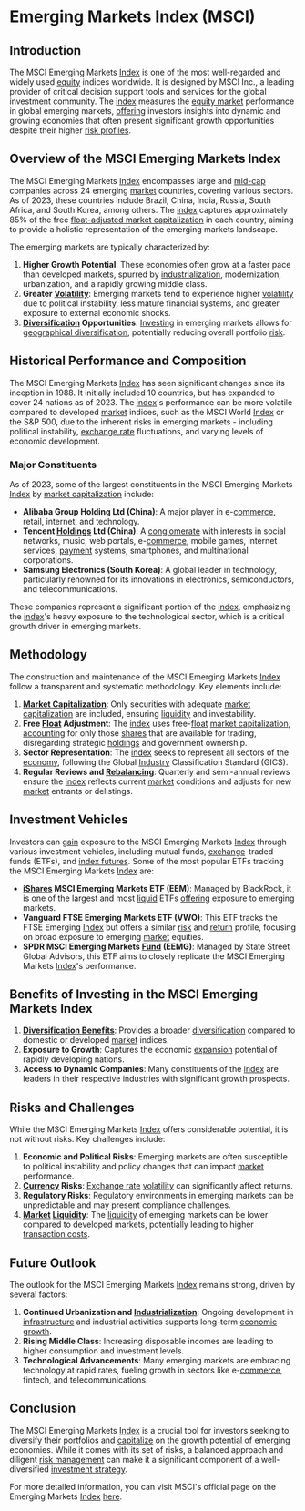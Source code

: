 # Emerging Markets Index (MSCI)

## Introduction
The MSCI Emerging Markets [Index](../i/index_instrument.md) is one of the most well-regarded and widely used [equity](../e/equity.md) indices worldwide. It is designed by MSCI Inc., a leading provider of critical decision support tools and services for the global investment community. The [index](../i/index_instrument.md) measures the [equity market](../e/equity_market.md) performance in global emerging markets, [offering](../o/offering.md) investors insights into dynamic and growing economies that often present significant growth opportunities despite their higher [risk profiles](../r/risk_profiles.md).

## Overview of the MSCI Emerging Markets Index
The MSCI Emerging Markets [Index](../i/index_instrument.md) encompasses large and [mid-cap](../m/mid-cap.md) companies across 24 emerging [market](../m/market.md) countries, covering various sectors. As of 2023, these countries include Brazil, China, India, Russia, South Africa, and South Korea, among others. The [index](../i/index_instrument.md) captures approximately 85% of the free [float-adjusted market capitalization](../f/float-adjusted_market_capitalization.md) in each country, aiming to provide a holistic representation of the emerging markets landscape.

The emerging markets are typically characterized by:

1. **Higher Growth Potential**: These economies often grow at a faster pace than developed markets, spurred by [industrialization](../i/industrialization.md), modernization, urbanization, and a rapidly growing middle class.
2. **Greater [Volatility](../v/volatility.md)**: Emerging markets tend to experience higher [volatility](../v/volatility.md) due to political instability, less mature financial systems, and greater exposure to external economic shocks.
3. **[Diversification](../d/diversification.md) Opportunities**: [Investing](../i/investing.md) in emerging markets allows for [geographical diversification](../g/geographical_diversification.md), potentially reducing overall portfolio [risk](../r/risk.md).

## Historical Performance and Composition
The MSCI Emerging Markets [Index](../i/index_instrument.md) has seen significant changes since its inception in 1988. It initially included 10 countries, but has expanded to cover 24 nations as of 2023. The [index](../i/index_instrument.md)'s performance can be more volatile compared to developed [market](../m/market.md) indices, such as the MSCI World [Index](../i/index_instrument.md) or the S&P 500, due to the inherent risks in emerging markets - including political instability, [exchange rate](../e/exchange_rate.md) fluctuations, and varying levels of economic development.

### Major Constituents
As of 2023, some of the largest constituents in the MSCI Emerging Markets [Index](../i/index_instrument.md) by [market capitalization](../m/market_capitalization.md) include:

- **Alibaba Group Holding Ltd (China)**: A major player in e-[commerce](../c/commerce.md), retail, internet, and technology.
- **Tencent [Holdings](../h/holdings.md) Ltd (China)**: A [conglomerate](../c/conglomerate.md) with interests in social networks, music, web portals, e-[commerce](../c/commerce.md), mobile games, internet services, [payment](../p/payment.md) systems, smartphones, and multinational corporations.
- **Samsung Electronics (South Korea)**: A global leader in technology, particularly renowned for its innovations in electronics, semiconductors, and telecommunications.

These companies represent a significant portion of the [index](../i/index_instrument.md), emphasizing the [index](../i/index_instrument.md)'s heavy exposure to the technological sector, which is a critical growth driver in emerging markets.

## Methodology
The construction and maintenance of the MSCI Emerging Markets [Index](../i/index_instrument.md) follow a transparent and systematic methodology. Key elements include:

1. **[Market Capitalization](../m/market_capitalization.md)**: Only securities with adequate [market capitalization](../m/market_capitalization.md) are included, ensuring [liquidity](../l/liquidity.md) and investability.
2. **Free [Float](../f/float.md) Adjustment**: The [index](../i/index_instrument.md) uses free-[float](../f/float.md) [market capitalization](../m/market_capitalization.md), [accounting](../a/accounting.md) for only those [shares](../s/shares.md) that are available for trading, disregarding strategic [holdings](../h/holdings.md) and government ownership.
3. **Sector Representation**: The [index](../i/index_instrument.md) seeks to represent all sectors of the [economy](../e/economy.md), following the Global [Industry](../i/industry.md) Classification Standard (GICS).
4. **Regular Reviews and [Rebalancing](../r/rebalancing.md)**: Quarterly and semi-annual reviews ensure the [index](../i/index_instrument.md) reflects current [market](../m/market.md) conditions and adjusts for new [market](../m/market.md) entrants or delistings.

## Investment Vehicles
Investors can [gain](../g/gain.md) exposure to the MSCI Emerging Markets [Index](../i/index_instrument.md) through various investment vehicles, including mutual funds, [exchange](../e/exchange.md)-traded funds (ETFs), and [index futures](../i/index_futures.md). Some of the most popular ETFs tracking the MSCI Emerging Markets [Index](../i/index_instrument.md) are:

- **[iShares](../i/ishares.md) MSCI Emerging Markets ETF (EEM)**: Managed by BlackRock, it is one of the largest and most [liquid](../l/liquid.md) ETFs [offering](../o/offering.md) exposure to emerging markets.
- **Vanguard FTSE Emerging Markets ETF (VWO)**: This ETF tracks the FTSE Emerging [Index](../i/index_instrument.md) but offers a similar [risk](../r/risk.md) and [return](../r/return.md) profile, focusing on broad exposure to emerging [market](../m/market.md) equities.
- **SPDR MSCI Emerging Markets [Fund](../f/fund.md) (EEMG)**: Managed by State Street Global Advisors, this ETF aims to closely replicate the MSCI Emerging Markets [Index](../i/index_instrument.md)'s performance.

## Benefits of Investing in the MSCI Emerging Markets Index
1. **[Diversification Benefits](../d/diversification_benefits.md)**: Provides a broader [diversification](../d/diversification.md) compared to domestic or developed [market](../m/market.md) indices.
2. **Exposure to Growth**: Captures the economic [expansion](../e/expansion.md) potential of rapidly developing nations.
3. **Access to Dynamic Companies**: Many constituents of the [index](../i/index_instrument.md) are leaders in their respective industries with significant growth prospects.

## Risks and Challenges
While the MSCI Emerging Markets [Index](../i/index_instrument.md) offers considerable potential, it is not without risks. Key challenges include:

1. **Economic and Political Risks**: Emerging markets are often susceptible to political instability and policy changes that can impact [market](../m/market.md) performance.
2. **[Currency](../c/currency.md) Risks**: [Exchange rate](../e/exchange_rate.md) [volatility](../v/volatility.md) can significantly affect returns.
3. **Regulatory Risks**: Regulatory environments in emerging markets can be unpredictable and may present compliance challenges.
4. **[Market](../m/market.md) [Liquidity](../l/liquidity.md)**: The [liquidity](../l/liquidity.md) of emerging markets can be lower compared to developed markets, potentially leading to higher [transaction costs](../t/transaction_costs.md).

## Future Outlook
The outlook for the MSCI Emerging Markets [Index](../i/index_instrument.md) remains strong, driven by several factors:

1. **Continued Urbanization and [Industrialization](../i/industrialization.md)**: Ongoing development in [infrastructure](../i/infrastructure.md) and industrial activities supports long-term [economic growth](../e/economic_growth.md).
2. **Rising Middle Class**: Increasing disposable incomes are leading to higher consumption and investment levels.
3. **Technological Advancements**: Many emerging markets are embracing technology at rapid rates, fueling growth in sectors like e-[commerce](../c/commerce.md), fintech, and telecommunications.

## Conclusion
The MSCI Emerging Markets [Index](../i/index_instrument.md) is a crucial tool for investors seeking to diversify their portfolios and [capitalize](../c/capitalize.md) on the growth potential of emerging economies. While it comes with its set of risks, a balanced approach and diligent [risk management](../r/risk_management.md) can make it a significant component of a well-diversified [investment strategy](../i/investment_strategy.md).

For more detailed information, you can visit MSCI's official page on the Emerging Markets [Index](../i/index_instrument.md) [here](https://www.msci.com/emerging-markets).